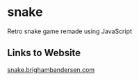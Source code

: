 # snake

Retro snake game remade using JavaScript

## Links to Website

[snake.brighambandersen.com](https://snake.brighambandersen.com)
